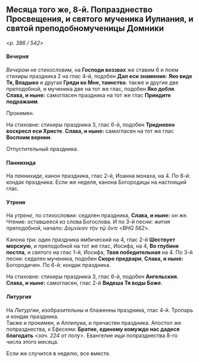 
## Месяца того же, 8-й. Попразднество Просвещения, и святого мученика Иулиания, и святой преподобномученицы Домники  

<*p. 386 / 542*>

#### Вечерня

*Вечером* не стихословим, на **Господи воззвах** же ставим 6 и поем стихиры праздника 2 на глас 4-й, 
подобен **Дал еси знамение**: **Яко виде Тя, Владыко** и другая **Гряди ко Мне, таинство**. 
также и другие две преподобной, и мученика две на тот же глас, подобен **Яко добля**. 
**Слава, и ныне:** самогласен праздника на тот же глас **Приидите подражаим**.  

Прокимен.  

На стиховне: стихиры праздника 3, глас 6-й, подобен **Тридневен воскресл еси Христе**. 
**Слава, и ныне:** самогласен на тот же глас **Воспоим вернии**. 

Отпустительный праздника. 

#### Паннихида

На *паннихиде*, канон праздника, глас 2-й, Иоанна монаха, на 4. 
По 6-й: кондак праздника. Если же неделя, канона Богородицы на настоящий глас.  

#### Утреня

На *утрене*,  по стихословии: седален праздника, **Слава, и ныне:** он же. 
Чтение: оставшееся из слова Богослова. 
И по 3-й песни: жития преподобной, начало: *Δομνίκαν τὴν τῷ ὄντι* <*BHG 562*>. 

Канона три: один праздника ямбический на 4, глас 2-й **Шествует морскую**, и преподобной на тот же глас, 
Иосифа, на 4, **Во глубине постла**, и святого на глас 1-й, Иосифа, **Твоя победительная** на 4. 
По 3-й песни: седален мученика, подобен **Скоро предвари**, **Слава, и ныне:** Богородичен. 
По 6-й: кондак праздника. 

На стиховне: стихиры праздника 3, глас 6-й, подобен **Ангельския**. 
**Слава, и ныне:** самогласен, глас 2-й **Видеша Тя воды Боже**.  

#### Литургия

На *Литургии*, изобразительны и блаженны праздника, глас 4-й. Тропарь и кондак праздника.  
Также и прокимен, и Аллилуиа, и причастен праздника. 
Апостол же попразднества, к Ефесеям: **Братие, единому комуждо нас дадеся благодать** <*зач. 224 от полу*>. 
Евангелие ищи попразднества 8-го числа этого месяца. 

Если же случится в неделю, все вместе. 

